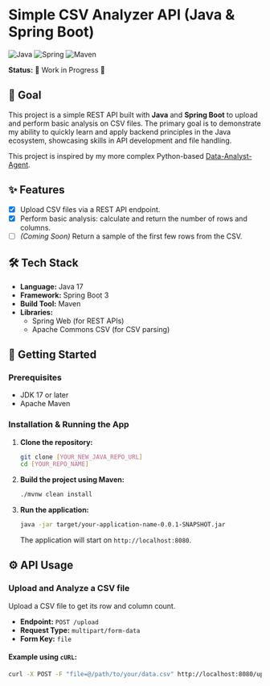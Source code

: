 # Simple CSV Analyzer API (Java & Spring Boot)

![Java](https://img.shields.io/badge/Java-ED8B00?style=for-the-badge&logo=openjdk&logoColor=white)
![Spring](https://img.shields.io/badge/Spring-6DB33F?style=for-the-badge&logo=spring&logoColor=white)
![Maven](https://img.shields.io/badge/Maven-C71A36?style=for-the-badge&logo=apache-maven&logoColor=white)

**Status:** 🚧 Work in Progress 🚧

## 🎯 Goal

This project is a simple REST API built with **Java** and **Spring Boot** to upload and perform basic analysis on CSV files. The primary goal is to demonstrate my ability to quickly learn and apply backend principles in the Java ecosystem, showcasing skills in API development and file handling.

This project is inspired by my more complex Python-based [Data-Analyst-Agent](https://github.com/riyamoun1310/Data-Analyst-Agent).

## ✨ Features

-   [x] Upload CSV files via a REST API endpoint.
-   [x] Perform basic analysis: calculate and return the number of rows and columns.
-   [ ] *(Coming Soon)* Return a sample of the first few rows from the CSV.

## 🛠️ Tech Stack

-   **Language:** Java 17
-   **Framework:** Spring Boot 3
-   **Build Tool:** Maven
-   **Libraries:**
    -   Spring Web (for REST APIs)
    -   Apache Commons CSV (for CSV parsing)

## 🚀 Getting Started

### Prerequisites

-   JDK 17 or later
-   Apache Maven

### Installation & Running the App

1.  **Clone the repository:**
    ```bash
    git clone [YOUR_NEW_JAVA_REPO_URL]
    cd [YOUR_REPO_NAME]
    ```

2.  **Build the project using Maven:**
    ```bash
    ./mvnw clean install
    ```

3.  **Run the application:**
    ```bash
    java -jar target/your-application-name-0.0.1-SNAPSHOT.jar
    ```
    The application will start on `http://localhost:8080`.

## ⚙️ API Usage

### Upload and Analyze a CSV file

Upload a CSV file to get its row and column count.

-   **Endpoint:** `POST /upload`
-   **Request Type:** `multipart/form-data`
-   **Form Key:** `file`

#### Example using `cURL`:

```bash
curl -X POST -F "file=@/path/to/your/data.csv" http://localhost:8080/upload